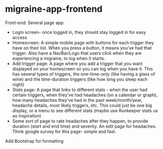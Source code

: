 # migraine-app-frontend

Front-end:
Several page app:
- Login screen- once logged in, they should stay logged in for easy access
- Homescreen: A simple mobile page with buttons for each trigger they have on their list. When you press a button, it means you've had that trigger. Also have a NavBar/Logo that users click when they are experiencing a migraine, to log when it starts.
- Add trigger page: A page where you add a trigger that you want displayed on your homescreen so you can log when you have it. This has several types of triggers, the one-time-only (like having a glass of wine) and the time-duration triggers (like how long you sleep each night)
- Stats page: A page that links to different stats - when the user had certain triggers, when they've had headaches (on a calendar or graph), how many headaches they've had in the past week/month/year, headache details, most likely triggers, etc. This could just be one big display, or a menu to see different stats (maybe use Runkeeper stats ux as inspiration)
- Some sort of page to rate headaches after they happen, to provide duration (start and end time) and severity. An edit page for headaches. Think google survey for this page- simple and fast.


Add Bootstrap for formatting
